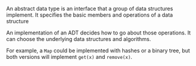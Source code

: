 An abstract data type is an interface that a group of data structures implement. It specifies the basic members and operations of a data structure

An implementation of an ADT decides how to go about those operations. It can choose the underlying data structures and algorithms.

For example, a `Map` could be implemented with hashes or a binary tree, but both versions will implement `get(x)` and `remove(x)`.
